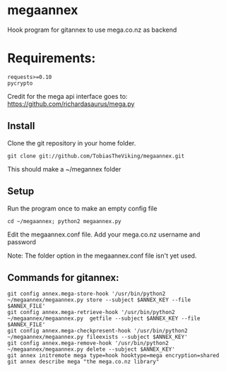 megaannex
=========

Hook program for gitannex to use mega.co.nz as backend

# Requirements:

    requests>=0.10
    pycrypto

Credit for the mega api interface goes to: https://github.com/richardasaurus/mega.py 

## Install
Clone the git repository in your home folder.

    git clone git://github.com/TobiasTheViking/megaannex.git 

This should make a ~/megannex folder

## Setup
Run the program once to make an empty config file

    cd ~/megaannex; python2 megaannex.py

Edit the megaannex.conf file. Add your mega.co.nz username and password

Note: The folder option in the megaannex.conf file isn't yet used. 

## Commands for gitannex:

    git config annex.mega-store-hook '/usr/bin/python2 ~/megaannex/megaannex.py store --subject $ANNEX_KEY --file $ANNEX_FILE'
    git config annex.mega-retrieve-hook '/usr/bin/python2 ~/megaannex/megaannex.py  getfile --subject $ANNEX_KEY --file $ANNEX_FILE'
    git config annex.mega-checkpresent-hook '/usr/bin/python2 ~/megaannex/megaannex.py fileexists --subject $ANNEX_KEY'
    git config annex.mega-remove-hook '/usr/bin/python2 ~/megaannex/megaannex.py delete --subject $ANNEX_KEY'
    git annex initremote mega type=hook hooktype=mega encryption=shared
    git annex describe mega "the mega.co.nz library"

